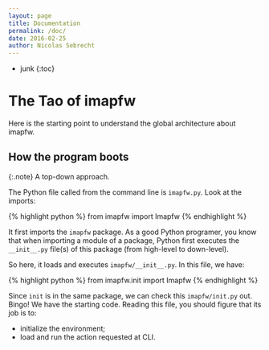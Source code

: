 ```yaml
---
layout: page
title: Documentation
permalink: /doc/
date: 2016-02-25
author: Nicolas Sebrecht
---
```


* junk
{:toc}

# The Tao of imapfw

Here is the starting point to understand the global architecture about imapfw.


## How the program boots

{:.note}
A top-down approach.

The Python file called from the command line is `imapfw.py`. Look at the imports:

{% highlight python %}
from imapfw import Imapfw
{% endhighlight %}

It first imports the `imapfw` package. As a good Python programer, you know that when importing a module of a package, Python first executes the `__init__.py` file(s) of this package (from high-level to down-level).

So here, it loads and executes `imapfw/__init__.py`. In this file, we have:

{% highlight python %}
from imapfw.init import Imapfw
{% endhighlight %}

Since `init` is in the same package, we can check this `imapfw/init.py` out. Bingo! We have the starting code. Reading this file, you should figure that its job is to:
* initialize the environment;
* load and run the action requested at CLI.
